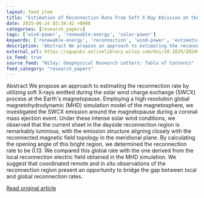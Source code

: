 ```yaml
---
layout: feed_item
title: "Estimation of Reconnection Rate From Soft X‐Ray Emission at the Earth's Dayside Magnetopause"
date: 2025-06-24 03:34:42 +0000
categories: [research_papers]
tags: ['wind-power', 'renewable-energy', 'solar-power']
keywords: ['renewable-energy', 'reconnection', 'wind-power', 'estimation', 'solar-power', 'rate']
description: "Abstract We propose an approach to estimating the reconnection rate by utilizing soft X‐rays emitted during the solar wind charge exchange (SWCX) process at ..."
external_url: https://agupubs.onlinelibrary.wiley.com/doi/10.1029/2024GL114342?af=R
is_feed: true
source_feed: "Wiley: Geophysical Research Letters: Table of Contents"
feed_category: "research_papers"
---
```


Abstract We propose an approach to estimating the reconnection rate by utilizing soft X‐rays emitted during the solar wind charge exchange (SWCX) process at the Earth's magnetopause. Employing a high‐resolution global magnetohydrodynamic (MHD) simulation model of the magnetosphere, we investigated the SWCX emission around the magnetopause during a coronal mass ejection event. Under these intense solar wind conditions, we observed that the current sheet in the dayside reconnection region is remarkably luminous, with the emission structure aligning closely with the reconnected magnetic field topology in the meridional plane. By calculating the opening angle of this bright region, we determined the reconnection rate to be 0.13. We compared this global rate with the one derived from the local reconnection electric field obtained in the MHD simulation. We suggest that coordinated remote and in situ observations of the reconnection region present an opportunity to bridge the gap between local and global reconnection rates.

[Read original article](https://agupubs.onlinelibrary.wiley.com/doi/10.1029/2024GL114342?af=R)
